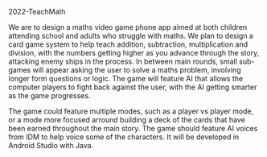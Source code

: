 2022-TeachMath

We are to design a maths video game phone app aimed at both children attending school and adults who 
struggle with maths. We plan to design a card game system to help teach addition, subtraction, 
multiplication and division, with the numbers getting higher as you advance through the story, 
attacking enemy ships in the process. In between main rounds, small sub-games will appear
asking the user to solve a maths problem, involving longer form questions or logic. The game will feature
AI that allows the computer players to fight back against the user, with the AI getting smarter as the game
progresses.

The game could feature multiple modes, such as a player vs player mode, or a mode more focused arround building
a deck of the cards that have been earned throughout the main story. The game should feature AI voices from
IDM to help voice some of the characters. It will be developed in Android Studio with Java.
